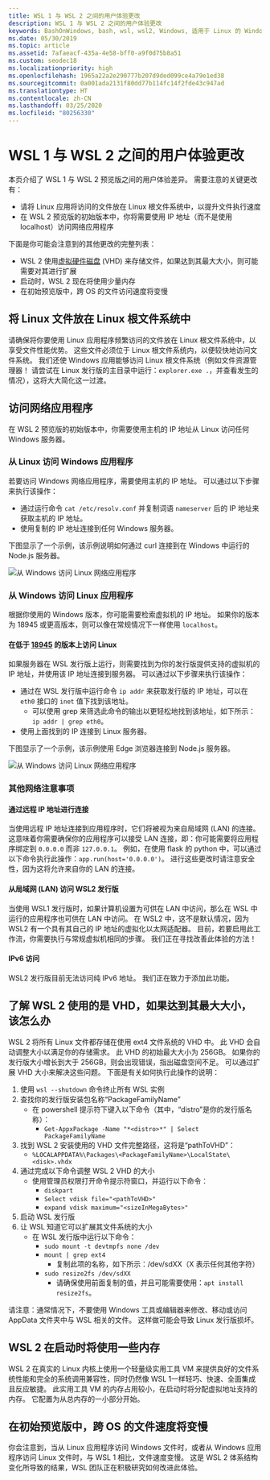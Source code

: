 ```yaml
---
title: WSL 1 与 WSL 2 之间的用户体验更改
description: WSL 1 与 WSL 2 之间的用户体验更改
keywords: BashOnWindows, bash, wsl, wsl2, Windows, 适用于 Linux 的 Windows 子系统, windowssubsystem, ubuntu, debian, suse, Windows 10
ms.date: 05/30/2019
ms.topic: article
ms.assetid: 7afaeacf-435a-4e58-bff0-a9f0d75b8a51
ms.custom: seodec18
ms.localizationpriority: high
ms.openlocfilehash: 1965a22a2e290777b207d9ded099ce4a79e1ed38
ms.sourcegitcommit: 0a001ada2131f80dd77b114fc14f2fde43c947ad
ms.translationtype: HT
ms.contentlocale: zh-CN
ms.lasthandoff: 03/25/2020
ms.locfileid: "80256330"
---
```

# <a name="user-experience-changes-between-wsl-1-and-wsl-2"></a>WSL 1 与 WSL 2 之间的用户体验更改

本页介绍了 WSL 1 与 WSL 2 预览版之间的用户体验差异。 需要注意的关键更改有：

- 请将 Linux 应用将访问的文件放在 Linux 根文件系统中，以提升文件执行速度
- 在 WSL 2 预览版的初始版本中，你将需要使用 IP 地址（而不是使用 localhost）访问网络应用程序

下面是你可能会注意到的其他更改的完整列表：

- WSL 2 使用[虚拟硬件磁盘](https://en.wikipedia.org/wiki/VHD_(file_format)) (VHD) 来存储文件，如果达到其最大大小，则可能需要对其进行扩展
- 启动时，WSL 2 现在将使用少量内存
- 在初始预览版中，跨 OS 的文件访问速度将变慢

## <a name="place-your-linux-files-in-your-linux-root-file-system"></a>将 Linux 文件放在 Linux 根文件系统中
请确保将你要使用 Linux 应用程序频繁访问的文件放在 Linux 根文件系统中，以享受文件性能优势。 这些文件必须位于 Linux 根文件系统内，以便较快地访问文件系统。 我们还使 Windows 应用能够访问 Linux 根文件系统（例如文件资源管理器！ 请尝试在 Linux 发行版的主目录中运行：`explorer.exe .`，并查看发生的情况），这将大大简化这一过渡。 

## <a name="accessing-network-applications"></a>访问网络应用程序
在 WSL 2 预览版的初始版本中，你需要使用主机的 IP 地址从 Linux 访问任何 Windows 服务器。

### <a name="accessing-windows-applications-from-linux"></a>从 Linux 访问 Windows 应用程序
若要访问 Windows 网络应用程序，需要使用主机的 IP 地址。 可以通过以下步骤来执行该操作：

- 通过运行命令 `cat /etc/resolv.conf` 并复制词语 `nameserver` 后的 IP 地址来获取主机的 IP 地址。 
- 使用复制的 IP 地址连接到任何 Windows 服务器。

下图显示了一个示例，该示例说明如何通过 curl 连接到在 Windows 中运行的 Node.js 服务器。 

![从 Windows 访问 Linux 网络应用程序](media/wsl2-network-l2w.png)

### <a name="accessing-linux-applications-from-windows"></a>从 Windows 访问 Linux 应用程序

根据你使用的 Windows 版本，你可能需要检索虚拟机的 IP 地址。 如果你的版本为 18945 或更高版本，则可以像在常规情况下一样使用 `localhost`。 

#### <a name="accessing-linux-on-builds-lower-than-18945"></a>在低于 [18945](https://blogs.windows.com/windowsexperience/2019/07/26/announcing-windows-10-insider-preview-build-18945/) 的版本上访问 Linux

如果服务器在 WSL 发行版上运行，则需要找到为你的发行版提供支持的虚拟机的 IP 地址，并使用该 IP 地址连接到服务器。 可以通过以下步骤来执行该操作：

- 通过在 WSL 发行版中运行命令 `ip addr` 来获取发行版的 IP 地址，可以在 `eth0` 接口的 `inet` 值下找到该地址。
   - 可以使用 grep 来筛选此命令的输出以更轻松地找到该地址，如下所示：`ip addr | grep eth0`。
- 使用上面找到的 IP 连接到 Linux 服务器。

下图显示了一个示例，该示例使用 Edge 浏览器连接到 Node.js 服务器。

![从 Windows 访问 Linux 网络应用程序](media/wsl2-network-w2l.jpg)

### <a name="other-networking-considerations"></a>其他网络注意事项

#### <a name="connecting-via-remote-ip-addresses"></a>通过远程 IP 地址进行连接

当使用远程 IP 地址连接到应用程序时，它们将被视为来自局域网 (LAN) 的连接。 这意味着你需要确保你的应用程序可以接受 LAN 连接，即：你可能需要将应用程序绑定到 `0.0.0.0` 而非 `127.0.0.1`。 例如，在使用 flask 的 python 中，可以通过以下命令执行此操作：`app.run(host='0.0.0.0')`。 进行这些更改时请注意安全性，因为这将允许来自你的 LAN 的连接。 

#### <a name="accessing-a-wsl2-distro-from-your-local-area-network-lan"></a>从局域网 (LAN) 访问 WSL2 发行版

当使用 WSL1 发行版时，如果计算机设置为可供在 LAN 中访问，那么在 WSL 中运行的应用程序也可供在 LAN 中访问。 在 WSL2 中，这不是默认情况，因为 WSL2 有一个具有其自己的 IP 地址的虚拟化以太网适配器。 目前，若要启用此工作流，你需要执行与常规虚拟机相同的步骤。 我们正在寻找改善此体验的方法！

#### <a name="ipv6-access"></a>IPv6 访问

WSL2 发行版目前无法访问纯 IPv6 地址。 我们正在致力于添加此功能。

## <a name="understanding-wsl-2-uses-a-vhd-and-what-to-do-if-you-reach-its-max-size"></a>了解 WSL 2 使用的是 VHD，如果达到其最大大小，该怎么办
WSL 2 将所有 Linux 文件都存储在使用 ext4 文件系统的 VHD 中。 此 VHD 会自动调整大小以满足你的存储需求。 此 VHD 的初始最大大小为 256GB。 如果你的发行版大小增长到大于 256GB，则会出现错误，指出磁盘空间不足。 可以通过扩展 VHD 大小来解决这些问题。 下面是有关如何执行此操作的说明：

1. 使用 `wsl --shutdown` 命令终止所有 WSL 实例
2. 查找你的发行版安装包名称“PackageFamilyName”
   - 在 powershell 提示符下键入以下命令（其中，“distro”是你的发行版名称）：
      - `Get-AppxPackage -Name "*<distro>*" | Select PackageFamilyName`
3. 找到 WSL 2 安装使用的 VHD 文件完整路径，这将是“pathToVHD”：
     - `%LOCALAPPDATA%\Packages\<PackageFamilyName>\LocalState\<disk>.vhdx`
4. 通过完成以下命令调整 WSL 2 VHD 的大小
   - 使用管理员权限打开命令提示符窗口，并运行以下命令：
      - `diskpart`
      - `Select vdisk file="<pathToVHD>"`
      - `expand vdisk maximum="<sizeInMegaBytes>"`
5. 启动 WSL 发行版
6. 让 WSL 知道它可以扩展其文件系统的大小
   - 在 WSL 发行版中运行以下命令：
      - `sudo mount -t devtmpfs none /dev`
      - `mount | grep ext4`
         - 复制此项的名称，如下所示：/dev/sdXX（X 表示任何其他字符）
      - `sudo resize2fs /dev/sdXX`
         - 请确保使用前面复制的值，并且可能需要使用：`apt install resize2fs`。

请注意：通常情况下，不要使用 Windows 工具或编辑器来修改、移动或访问 AppData 文件夹中与 WSL 相关的文件。 这样做可能会导致 Linux 发行版损坏。

## <a name="wsl-2-will-use-some-memory-on-startup"></a>WSL 2 在启动时将使用一些内存
WSL 2 在真实的 Linux 内核上使用一个轻量级实用工具 VM 来提供良好的文件系统性能和完全的系统调用兼容性，同时仍然像 WSL 1一样轻巧、快速、全面集成且反应敏捷。 此实用工具 VM 的内存占用较小，在启动时将分配虚拟地址支持的内存。 它配置为从总内存的一小部分开始。

## <a name="cross-os-file-speed-will-be-slower-in-initial-preview-builds"></a>在初始预览版中，跨 OS 的文件速度将变慢
你会注意到，当从 Linux 应用程序访问 Windows 文件时，或者从 Windows 应用程序访问 Linux 文件时，与 WSL 1 相比，文件速度变慢。 这是 WSL 2 体系结构变化所导致的结果，WSL 团队正在积极研究如何改进此体验。
